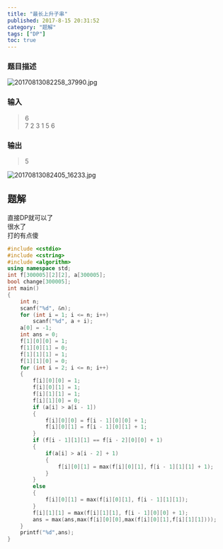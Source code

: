 ```yaml
---
title: "最长上升子串"
published: 2017-8-15 20:31:52
category: "题解"
tags: ["DP"]
toc: true
---
```



### 题目描述
![20170813082258_37990.jpg](https://i.loli.net/2017/08/15/5992e9d597a7f.jpg)
<!--more-->
### 输入
>6  
7 2 3 1 5 6  
### 输出
>5  

![20170813082405_16233.jpg](https://i.loli.net/2017/08/15/5992e9d596d0d.jpg)


## 题解

直接DP就可以了  
很水了  
打的有点傻  

```c++
#include <cstdio>
#include <cstring>
#include <algorithm>
using namespace std;
int f[300005][2][2], a[300005];
bool change[300005];
int main()
{
    int n;
    scanf("%d", &n);
    for (int i = 1; i <= n; i++)
        scanf("%d", a + i);
    a[0] = -1;
    int ans = 0;
    f[1][0][0] = 1;
    f[1][0][1] = 0;
    f[1][1][1] = 1;
    f[1][1][0] = 0;
    for (int i = 2; i <= n; i++)
    {
        f[i][0][0] = 1;
        f[i][0][1] = 1;
        f[i][1][1] = 1;
        f[i][1][0] = 0;
        if (a[i] > a[i - 1])
        {
            f[i][0][0] = f[i - 1][0][0] + 1;
            f[i][0][1] = f[i - 1][0][1] + 1;
        }
        if (f[i - 1][1][1] == f[i - 2][0][0] + 1)
        {
            if(a[i] > a[i - 2] + 1)
            {
                f[i][0][1] = max(f[i][0][1], f[i - 1][1][1] + 1);
            }
        }
        else
        {
            f[i][0][1] = max(f[i][0][1], f[i - 1][1][1]);
        }
        f[i][1][1] = max(f[i][1][1], f[i - 1][0][0] + 1);
        ans = max(ans,max(f[i][0][0],max(f[i][0][1],f[i][1][1])));
    }
    printf("%d",ans);
}
```

